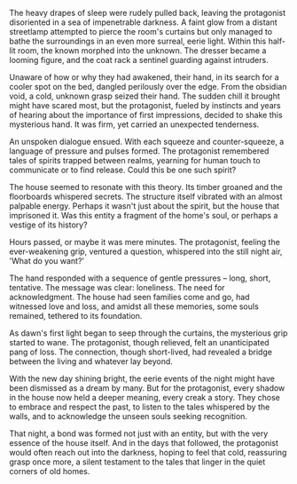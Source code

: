 The heavy drapes of sleep were rudely pulled back, leaving the protagonist disoriented in a sea of impenetrable darkness. A faint glow from a distant streetlamp attempted to pierce the room's curtains but only managed to bathe the surroundings in an even more surreal, eerie light. Within this half-lit room, the known morphed into the unknown. The dresser became a looming figure, and the coat rack a sentinel guarding against intruders.

Unaware of how or why they had awakened, their hand, in its search for a cooler spot on the bed, dangled perilously over the edge. From the obsidian void, a cold, unknown grasp seized their hand. The sudden chill it brought might have scared most, but the protagonist, fueled by instincts and years of hearing about the importance of first impressions, decided to shake this mysterious hand. It was firm, yet carried an unexpected tenderness.

An unspoken dialogue ensued. With each squeeze and counter-squeeze, a language of pressure and pulses formed. The protagonist remembered tales of spirits trapped between realms, yearning for human touch to communicate or to find release. Could this be one such spirit?

The house seemed to resonate with this theory. Its timber groaned and the floorboards whispered secrets. The structure itself vibrated with an almost palpable energy. Perhaps it wasn't just about the spirit, but the house that imprisoned it. Was this entity a fragment of the home's soul, or perhaps a vestige of its history?

Hours passed, or maybe it was mere minutes. The protagonist, feeling the ever-weakening grip, ventured a question, whispered into the still night air, 'What do you want?'

The hand responded with a sequence of gentle pressures – long, short, tentative. The message was clear: loneliness. The need for acknowledgment. The house had seen families come and go, had witnessed love and loss, and amidst all these memories, some souls remained, tethered to its foundation.

As dawn's first light began to seep through the curtains, the mysterious grip started to wane. The protagonist, though relieved, felt an unanticipated pang of loss. The connection, though short-lived, had revealed a bridge between the living and whatever lay beyond.

With the new day shining bright, the eerie events of the night might have been dismissed as a dream by many. But for the protagonist, every shadow in the house now held a deeper meaning, every creak a story. They chose to embrace and respect the past, to listen to the tales whispered by the walls, and to acknowledge the unseen souls seeking recognition.

That night, a bond was formed not just with an entity, but with the very essence of the house itself. And in the days that followed, the protagonist would often reach out into the darkness, hoping to feel that cold, reassuring grasp once more, a silent testament to the tales that linger in the quiet corners of old homes.